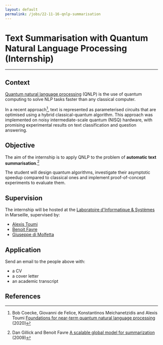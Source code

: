 ```yaml
---
layout: default
permalink: /jobs/22-11-16-qnlp-summarisation
---
```


# Text Summarisation with Quantum Natural Language Processing (Internship)

---

## Context

[Quantum natural language processing](https://en.wikipedia.org/wiki/Quantum_natural_language_processing) (QNLP) is the use of quantum computing to solve NLP tasks faster than any classical computer.

In a recent approach[^Coe20], text is represented as parameterised circuits that are optimised using a hybrid classical-quantum algorithm. This approach was implemented on noisy intermediate-scale quantum (NISQ) hardware, with promising experimental results on text classification and question answering.

## Objective

The aim of the internship is to apply QNLP to the problem of **automatic text summarisation**.[^DF09]

The student will design quantum algorithms, investigate their asymptotic speedup compared to classical ones and implement proof-of-concept experiments to evaluate them.

## Supervision

The internship will be hosted at the [Laboratoire d'Informatique & Systèmes](https://www.lis-lab.fr/) in Marseille, supervised by:

* [Alexis Toumi](https://alexis.toumi.xyz)
* [Benoit Favre](https://pageperso.lis-lab.fr/benoit.favre/)
* [Giuseppe di Molfetta](https://www.giuseppe-dimolfetta.com/)

## Application

Send an email to the people above with:

* a CV
* a cover letter
* an academic transcript

## References

[^DF09]: Dan Gillick and Benoit Favre [A scalable global model for summarization](https://aclanthology.org/W09-1802.pdf) (2009)

[^Coe20]: Bob Coecke, Giovanni de Felice, Konstantinos Meichanetzidis and Alexis Toumi [Foundations for near-term quantum natural language processing](https://arxiv.org/abs/2012.03755) (2020)
